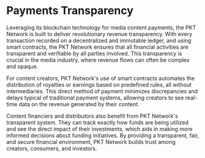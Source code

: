 # Payments Transparency

Leveraging its blockchain technology for media content payments, the PKT Network is built to deliver revolutionary revenue transparency. With every transaction recorded on a decentralized and immutable ledger, and using smart contracts, the PKT Network ensures that all financial activities are transparent and verifiable by all parties involved. This transparency is crucial in the media industry, where revenue flows can often be complex and opaque.

For content creators, PKT Network's use of smart contracts automates the distribution of royalties or earnings based on predefined rules, all without intermediaries. This direct method of payment minimizes discrepancies and delays typical of traditional payment systems, allowing creators to see real-time data on the revenue generated by their content.

Content financiers and distributors also benefit from PKT Network's transparent system. They can track exactly how funds are being utilized and see the direct impact of their investments, which aids in making more informed decisions about funding initiatives. By providing a transparent, fair, and secure financial environment, PKT Network builds trust among creators, consumers, and investors.